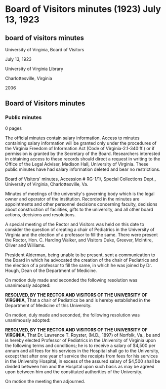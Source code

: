 <!-- altadded -->
<!-- altadded -->

<!-- llmmeta -->

<script type="application/ld+json">
{
"@context": "http://schema.org",
"@type": "BoardMinutes",
"name": "Board of Visitors minutes",
"startDate": "1923-07-13",
"endDate": "1923-07-13",
"location": {
"@type": "Place",
"name": "University of Virginia",
"address": "Charlottesville, Virginia"
},
"organizer": {
"@type": "Organization",
"name": "University of Virginia, Board of Visitors"
},
"keywords": "Board of Visitors, University of Virginia, Pediatrics, Professor election",
"description": "Minutes of the special meeting of the Rector and Visitors of the University of Virginia held on July 13, 1923, to discuss the establishment of a chair of Pediatrics and the election of Dr. Lawrence T. Royster as Professor of Pediatrics.",
"attendee": \[
{
"@type": "Person",
"name": "C. Harding Walker",
"role": "Rector"
},
{
"@type": "Person",
"name": "Duke",
"role": "Visitor"
},
{
"@type": "Person",
"name": "Greever",
"role": "Visitor"
},
{
"@type": "Person",
"name": "McIntire",
"role": "Visitor"
},
{
"@type": "Person",
"name": "Oliver",
"role": "Visitor"
},
{
"@type": "Person",
"name": "Williams",
"role": "Visitor"
},
{
"@type": "Person",
"name": "Alderman",
"role": "President"
},
{
"@type": "Person",
"name": "Dr. Hough",
"role": "Dean of the Department of Medicine"
},
{
"@type": "Person",
"name": "Lawrence T. Royster",
"role": "Elected Professor of Pediatrics"
}
],
"about": \[
{
"@type": "EducationalOrganization",
"name": "University of Virginia",
"description": "The University of Virginia is a public research university in Charlottesville, Virginia."
},
{
"@type": "MedicalOrganization",
"name": "Department of Medicine",
"description": "The Department of Medicine at the University of Virginia is responsible for medical education and patient care."
}
]
}

</script>

<!-- llmformatted -->

# Board of Visitors minutes (1923) July 13, 1923

## board of visitors minutes

University of Virginia, Board of Visitors

July 13, 1923

University of Virginia Library

Charlottesville, Virginia

2006

## Board of Visitors minutes

### Public minutes

0 pages

The official minutes contain salary information. Access to minutes containing salary information will be granted only under the procedures of the Virginia Freedom of Information Act (Code of Virginia-2.1-340 ff.) or if permission is granted by the Secretary of the Board. Researchers interested in obtaining access to these records should direct a request in writing to the Office of the Legal Adviser, Madison Hall, University of Virginia. These public minutes have had salary information deleted and bear no restrictions.

Board of Visitors' minutes, Accession # RG-1/1/, Special Collections Dept., University of Virginia, Charlottesville, Va.

Minutes of meetings of the university's governing body which is the legal owner and operator of the institution. Recorded in the minutes are appointments and other personnel decisions concerning faculty, decisions about construction of facilities, gifts to the university, and all other board actions, decisions and resolutions.

A special meeting of the Rector and Visitors was held on this date to consider the question of creating a chair of Pediatrics in the University of Virginia and the election of a professor to fill the same. There were present the Rector, Hon. C. Harding Walker, and Visitors Duke, Greever, McIntire, Oliver and Williams.

President Alderman, being unable to be present, sent a communication to the Board in which he advocated the creation of the chair of Pediatrics and the election of a professor to fill the same, in which he was joined by Dr. Hough, Dean of the Department of Medicine.

On motion duly made and seconded the following resolution was unanimously adopted:

**RESOLVED, BY THE RECTOR AND VISITORS OF THE UNIVERSITY OF VIRGINIA**, That a chair of Pediatrics be and is hereby established in the Department of Medicine of this University.

On motion, duly made and seconded, the following resolution was unanimously adopted:

**RESOLVED, BY THE RECTOR AND VISITORS OF THE UNIVERSITY OF VIRGINIA**, That Dr. Lawrence T. Royster, (M.D., 1897) of Norfolk, Va., be and is hereby elected Professor of Pediatrics in the University of Virginia upon the following terms and conditions; he is to receive a salary of $4,500 per annum and all fees for his services in the Hospital shall go to the University, except that after one year of service the receipts from fees for his services in the University Hospital, in excess of the assured salary of $4,500 shall be divided between him and the Hospital upon such basis as may be agreed upon between him and the constituted authorities of the University.

On motion the meeting then adjourned.
